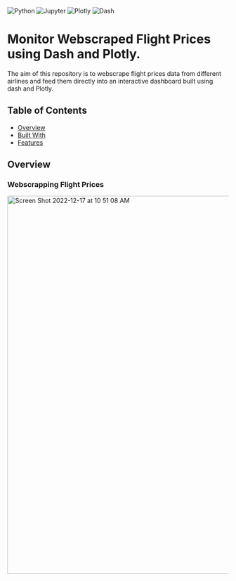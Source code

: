 
<img alt="Python" src="https://img.shields.io/badge/Python%20-%2314354C.svg?style=flat-square&logo=python&logoColor=white" /> <img alt="Jupyter" src="https://img.shields.io/badge/Jupyter-F37626?style=for-the-badge&logo=jupyter&logoColor=white&style=flat" /> <img alt="Plotly" src="https://img.shields.io/badge/Plotly-29B5E8?logo=Plotly&logoColor=white&style=flat" /> <img alt="Dash" src="https://img.shields.io/badge/Dash-29B5E8?logo=Dash&logoColor=white&style=flat" />


# Monitor Webscraped Flight Prices using Dash and Plotly.

The aim of this repository is to webscrape flight prices data from different airlines and feed them directly into an interactive dashboard built using dash and Plotly.

## Table of Contents

- [Overview](#overview)
- [Built With](#built-with)
- [Features](#features)

## Overview
### Webscrapping Flight Prices


<img width="861" alt="Screen Shot 2022-12-17 at 10 51 08 AM" src="https://user-images.githubusercontent.com/70657426/208234060-7a080ef7-eb4b-44b2-98d2-148b1a2f6b97.png">
  
 
